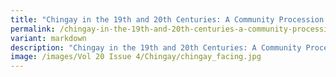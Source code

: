```yaml
---
title: "Chingay in the 19th and 20th Centuries: A Community Procession in Time"
permalink: /chingay-in-the-19th-and-20th-centuries-a-community-procession-in-time/
variant: markdown
description: "Chingay in the 19th and 20th Centuries: A Community Procession in Time"
image: /images/Vol 20 Issue 4/Chingay/chingay_facing.jpg
---
```

